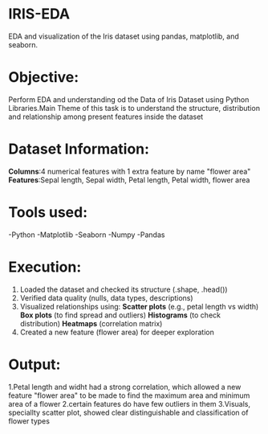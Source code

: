 # IRIS-EDA
EDA and visualization of the Iris dataset using pandas, matplotlib, and seaborn.

# Objective:
Perform EDA and understanding od the Data of Iris Dataset using Python Libraries.Main Theme of this task is to understand the structure, distribution and relationship among present features inside the dataset

# Dataset Information:
**Columns**:4 numerical features with 1 extra feature by name "flower area"
**Features**:Sepal length, Sepal width, Petal length, Petal width, flower area

# Tools used:
-Python
-Matplotlib
-Seaborn
-Numpy
-Pandas

# Execution:
1. Loaded the dataset and checked its structure (.shape, .head())
2. Verified data quality (nulls, data types, descriptions)
3. Visualized relationships using:
**Scatter plots** (e.g., petal length vs width)
**Box plots** (to find spread and outliers)
**Histograms** (to check distribution)
**Heatmaps** (correlation matrix)
5. Created a new feature (flower area) for deeper exploration

# Output:
1.Petal length and widht had a strong correlation, which allowed a new feature "flower area" to be made to find the maximum area and minimum area of a flower
2.certain features do have few outliers in them
3.Visuals, speciallty scatter plot, showed clear distinguishable and classification of flower types
